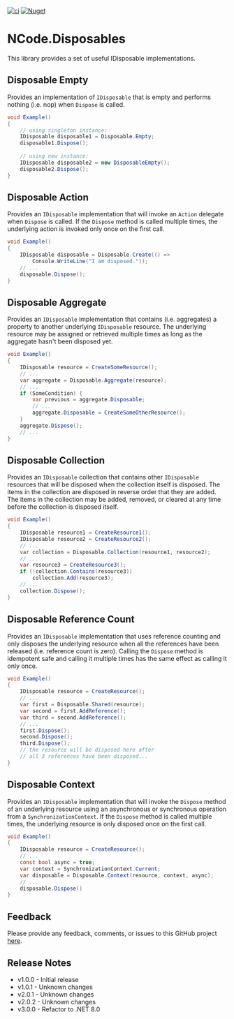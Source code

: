 [![ci](https://github.com/NCodeGroup/NCode.Disposables/actions/workflows/main.yml/badge.svg)](https://github.com/NCodeGroup/NCode.Disposables/actions)
[![Nuget](https://img.shields.io/nuget/v/NCode.Disposables.svg)](https://www.nuget.org/packages/NCode.Disposables/)

# NCode.Disposables
This library provides a set of useful IDisposable implementations.

## Disposable Empty
Provides an implementation of `IDisposable` that is empty and performs nothing (i.e. nop) when `Dispose` is called.

```csharp
void Example()
{
    // using singleton instance:
    IDisposable disposable1 = Disposable.Empty;
    disposable1.Dispose();
    
    // using new instance:
    IDisposable disposable2 = new DisposableEmpty();
    disposable2.Dispose();
}
```

## Disposable Action
Provides an `IDisposable` implementation that will invoke an `Action` delegate when `Dispose` is called. If the `Dispose` method is called multiple times, the underlying action is invoked only once on the first call.

```csharp
void Example()
{
    IDisposable disposable = Disposable.Create(() =>
        Console.WriteLine("I am disposed."));
    // ...
    disposable.Dispose();
}
```

## Disposable Aggregate
Provides an `IDisposable` implementation that contains (i.e. aggregates) a property to another underlying `IDisposable` resource. The underlying resource may be assigned or retrieved multiple times as long as the aggregate hasn't been disposed yet.

```csharp
void Example()
{
    IDisposable resource = CreateSomeResource();
    // ...
    var aggregate = Disposable.Aggregate(resource);
    // ...
    if (SomeCondition) {
        var previous = aggregate.Disposable;
        // ...
        aggregate.Disposable = CreateSomeOtherResource();
    }
    aggregate.Dispose();
    // ...
}
```

## Disposable Collection
Provides an `IDisposable` collection that contains other `IDisposable` resources that will be disposed when the collection itself is disposed. The items in the collection are disposed in reverse order that they are added. The items in the collection may be added, removed, or cleared at any time before the collection is disposed itself.

```csharp
void Example()
{
    IDisposable resource1 = CreateResource1();
    IDisposable resource2 = CreateResource2();
    // ...
    var collection = Disposable.Collection(resource1, resource2);
    // ...
    var resource3 = CreateResource3();
    if (!collection.Contains(resource3))
        collection.Add(resource3);
    // ...
    collection.Dispose();
}
```

## Disposable Reference Count
Provides an `IDisposable` implementation that uses reference counting and only disposes the underlying resource when all the references have been released (i.e. reference count is zero). Calling the `Dispose` method is idempotent safe and calling it multiple times has the same effect as calling it only once.

```csharp
void Example()
{
    IDisposable resource = CreateResource();
    // ...
    var first = Disposable.Shared(resource);
    var second = first.AddReference();
    var third = second.AddReference();
    // ...
    first.Dispose();
    second.Dispose();
    third.Dispose();
    // the resource will be disposed here after
    // all 3 references have been disposed...
}
```

## Disposable Context
Provides an `IDisposable` implementation that will invoke the `Dispose` method of an underlying resource using an asynchronous or synchronous operation from a `SynchronizationContext`. If the `Dispose` method is called multiple times, the underlying resource is only disposed once on the first call.

```csharp
void Example()
{
    IDisposable resource = CreateResource();
    // ...
    const bool async = true;
    var context = SynchronizationContext.Current;
    var disposable = Disposable.Context(resource, context, async);
    // ...
    disposable.Dispose()
}
```

## Feedback
Please provide any feedback, comments, or issues to this GitHub project [here][issues].

[issues]: https://github.com/NCodeGroup/NCode.Disposables/issues

## Release Notes
 
* v1.0.0 - Initial release
* v1.0.1 - Unknown changes
* v2.0.1 - Unknown changes
* v2.0.2 - Unknown changes
* v3.0.0 - Refactor to .NET 8.0